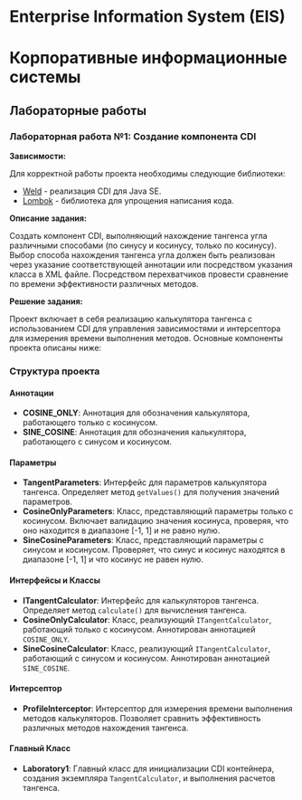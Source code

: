 # Enterprise Information System (EIS)
# Корпоративные информационные системы

## Лабораторные работы

### Лабораторная работа №1: Создание компонента CDI

**Зависимости:**

Для корректной работы проекта необходимы следующие библиотеки:

- [Weld](https://weld.cdi.spec/) - реализация CDI для Java SE.
- [Lombok](https://projectlombok.org/) - библиотека для упрощения написания кода.


**Описание задания:**

Создать компонент CDI, выполняющий нахождение тангенса угла различными способами (по синусу и косинусу, только по косинусу). Выбор способа нахождения тангенса угла должен быть реализован через указание соответствующей аннотации или посредством указания класса в XML файле. Посредством перехватчиков провести сравнение по времени эффективности различных методов.

**Решение задания:**

Проект включает в себя реализацию калькулятора тангенса с использованием CDI для управления зависимостями и интерсептора для измерения времени выполнения методов. Основные компоненты проекта описаны ниже:

### Структура проекта

#### Аннотации

- **COSINE_ONLY**: Аннотация для обозначения калькулятора, работающего только с косинусом.
- **SINE_COSINE**: Аннотация для обозначения калькулятора, работающего с синусом и косинусом.

#### Параметры

- **TangentParameters**: Интерфейс для параметров калькулятора тангенса. Определяет метод `getValues()` для получения значений параметров.
- **CosineOnlyParameters**: Класс, представляющий параметры только с косинусом. Включает валидацию значения косинуса, проверяя, что оно находится в диапазоне [-1, 1] и не равно нулю.
- **SineCosineParameters**: Класс, представляющий параметры с синусом и косинусом. Проверяет, что синус и косинус находятся в диапазоне [-1, 1] и что косинус не равен нулю.

#### Интерфейсы и Классы

- **ITangentCalculator**: Интерфейс для калькуляторов тангенса. Определяет метод `calculate()` для вычисления тангенса.
- **CosineOnlyCalculator**: Класс, реализующий `ITangentCalculator`, работающий только с косинусом. Аннотирован аннотацией `COSINE_ONLY`.
- **SineCosineCalculator**: Класс, реализующий `ITangentCalculator`, работающий с синусом и косинусом. Аннотирован аннотацией `SINE_COSINE`.

#### Интерсептор

- **ProfileInterceptor**: Интерсептор для измерения времени выполнения методов калькуляторов. Позволяет сравнить эффективность различных методов нахождения тангенса.

#### Главный Класс

- **Laboratory1**: Главный класс для инициализации CDI контейнера, создания экземпляра `TangentCalculator`, и выполнения расчетов тангенса.

